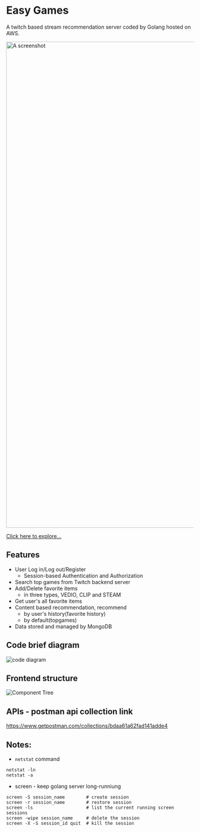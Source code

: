 # Easy Games
A twitch based stream recommendation server coded by Golang hosted on AWS.

<img width="1302" alt="A screenshot" src="https://user-images.githubusercontent.com/66594541/177723304-86c5a9ba-86c6-42e7-9e6a-1dd54f1f758f.png">

[Click here to explore...](http://13.59.49.252)

## Features
- User Log in/Log out/Register
  - Session-based Authentication and Authorization
- Search top games from Twitch backend server
- Add/Delete favorite items
  - in three types, VEDIO, CLIP and STEAM
- Get user's all favorite items
- Content based recommendation, recommend 
  - by user's history(favorite history)
  - by default(topgames)
- Data stored and managed by MongoDB

## Code brief diagram
![code diagram](https://user-images.githubusercontent.com/66594541/176646519-df0ec1d7-a00c-4006-a3e7-dd34423c03c7.jpg)

## Frontend structure
![Component Tree](https://user-images.githubusercontent.com/66594541/177716388-857b839d-32d1-45ae-a3c9-85a8ba3c8fb2.jpg)

## APIs - postman api collection link
https://www.getpostman.com/collections/bdaa61a62fad141adde4

## Notes:
- `netstat` command
```
netstat -ln
netstat -a
```
- screen - keep golang server long-runniung
```
screen -S session_name        # create session
screen -r session_name        # restore session
screen -ls                    # list the current running screen sessions
screen -wipe session_name     # delete the session
screen -X -S session_id quit  # kill the session
```
